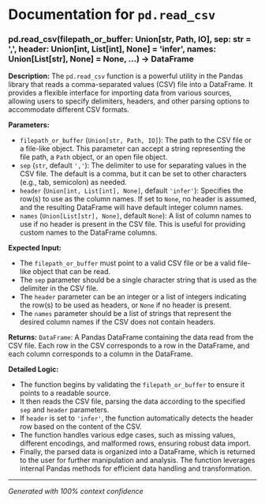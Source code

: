 # Documentation for `pd.read_csv`

### pd.read_csv(filepath_or_buffer: Union[str, Path, IO], sep: str = ',', header: Union[int, List[int], None] = 'infer', names: Union[List[str], None] = None, ...) -> DataFrame

**Description:**
The `pd.read_csv` function is a powerful utility in the Pandas library that reads a comma-separated values (CSV) file into a DataFrame. It provides a flexible interface for importing data from various sources, allowing users to specify delimiters, headers, and other parsing options to accommodate different CSV formats.

**Parameters:**
- `filepath_or_buffer` (`Union[str, Path, IO]`): The path to the CSV file or a file-like object. This parameter can accept a string representing the file path, a `Path` object, or an open file object.
- `sep` (`str`, default `','`): The delimiter to use for separating values in the CSV file. The default is a comma, but it can be set to other characters (e.g., tab, semicolon) as needed.
- `header` (`Union[int, List[int], None]`, default `'infer'`): Specifies the row(s) to use as the column names. If set to `None`, no header is assumed, and the resulting DataFrame will have default integer column names.
- `names` (`Union[List[str], None]`, default `None`): A list of column names to use if no header is present in the CSV file. This is useful for providing custom names to the DataFrame columns.

**Expected Input:**
- The `filepath_or_buffer` must point to a valid CSV file or be a valid file-like object that can be read. 
- The `sep` parameter should be a single character string that is used as the delimiter in the CSV file.
- The `header` parameter can be an integer or a list of integers indicating the row(s) to be used as headers, or `None` if no header is present.
- The `names` parameter should be a list of strings that represent the desired column names if the CSV does not contain headers.

**Returns:**
`DataFrame`: A Pandas DataFrame containing the data read from the CSV file. Each row in the CSV corresponds to a row in the DataFrame, and each column corresponds to a column in the DataFrame.

**Detailed Logic:**
- The function begins by validating the `filepath_or_buffer` to ensure it points to a readable source.
- It then reads the CSV file, parsing the data according to the specified `sep` and `header` parameters.
- If `header` is set to `'infer'`, the function automatically detects the header row based on the content of the CSV.
- The function handles various edge cases, such as missing values, different encodings, and malformed rows, ensuring robust data import.
- Finally, the parsed data is organized into a DataFrame, which is returned to the user for further manipulation and analysis. The function leverages internal Pandas methods for efficient data handling and transformation.

---
*Generated with 100% context confidence*
